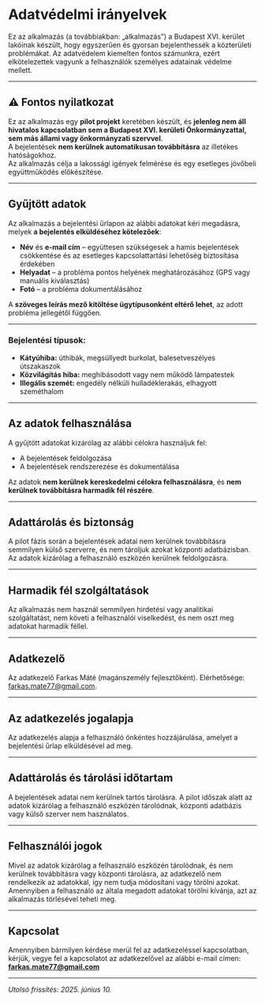# Adatvédelmi irányelvek

Ez az alkalmazás (a továbbiakban: „alkalmazás”) a Budapest XVI. kerület lakóinak készült, hogy egyszerűen és gyorsan bejelenthessék a közterületi problémákat. Az adatvédelem kiemelten fontos számunkra, ezért elkötelezettek vagyunk a felhasználók személyes adatainak védelme mellett.

---

## ⚠️ Fontos nyilatkozat

Ez az alkalmazás egy **pilot projekt** keretében készült, és **jelenleg nem áll hivatalos kapcsolatban sem a Budapest XVI. kerületi Önkormányzattal, sem más állami vagy önkormányzati szervvel**.  
A bejelentések **nem kerülnek automatikusan továbbításra** az illetékes hatóságokhoz.  
Az alkalmazás célja a lakossági igények felmérése és egy esetleges jövőbeli együttműködés előkészítése.

---

## Gyűjtött adatok

Az alkalmazás a bejelentési űrlapon az alábbi adatokat kéri megadásra, melyek **a bejelentés elküldéséhez kötelezőek**:

- **Név** és **e-mail cím** – együttesen szükségesek a hamis bejelentések csökkentése és az esetleges kapcsolattartási lehetőség biztosítása érdekében  
- **Helyadat** – a probléma pontos helyének meghatározásához (GPS vagy manuális kiválasztás)  
- **Fotó** – a probléma dokumentálásához  

A **szöveges leírás mező kitöltése ügytípusonként eltérő lehet**, az adott probléma jellegétől függően.

---

### Bejelentési típusok:

- **Kátyúhiba:** úthibák, megsüllyedt burkolat, balesetveszélyes útszakaszok  
- **Közvilágítás hiba:** meghibásodott vagy nem működő lámpatestek  
- **Illegális szemét:** engedély nélküli hulladéklerakás, elhagyott szeméthalom


---

## Az adatok felhasználása

A gyűjtött adatokat kizárólag az alábbi célokra használjuk fel:

- A bejelentések feldolgozása  
- A bejelentések rendszerezése és dokumentálása

Az adatok **nem kerülnek kereskedelmi célokra felhasználásra**, és **nem kerülnek továbbításra harmadik fél részére**.

---

## Adattárolás és biztonság

A pilot fázis során a bejelentések adatai nem kerülnek továbbításra semmilyen külső szerverre, és nem tároljuk azokat központi adatbázisban. Az adatok kizárólag a felhasználó eszközén kerülnek feldolgozásra.

---

## Harmadik fél szolgáltatások

Az alkalmazás nem használ semmilyen hirdetési vagy analitikai szolgáltatást, nem követi a felhasználói viselkedést, és nem oszt meg adatokat harmadik féllel.

---

## Adatkezelő
Az adatkezelő Farkas Máté (magánszemély fejlesztőként). Elérhetősége: farkas.mate77@gmail.com.

---

## Az adatkezelés jogalapja
Az adatkezelés alapja a felhasználó önkéntes hozzájárulása, amelyet a bejelentési űrlap elküldésével ad meg.

---

## Adattárolás és tárolási időtartam
A bejelentések adatai nem kerülnek tartós tárolásra. A pilot időszak alatt az adatok kizárólag a felhasználó eszközén tárolódnak, központi adatbázis vagy külső szerver nem használatos.

---

## Felhasználói jogok
Mivel az adatok kizárólag a felhasználó eszközén tárolódnak, és nem kerülnek továbbításra vagy központi tárolásra, az adatkezelő nem rendelkezik az adatokkal, így nem tudja módosítani vagy törölni azokat. Amennyiben a felhasználó az általa megadott adatokat törölni kívánja, azt az alkalmazás törlésével teheti meg.

---

## Kapcsolat

Amennyiben bármilyen kérdése merül fel az adatkezeléssel kapcsolatban, kérjük, vegye fel a kapcsolatot az adatkezelővel az alábbi e-mail címen:  
**farkas.mate77@gmail.com**

---

*Utolsó frissítés: 2025. június 10.*

